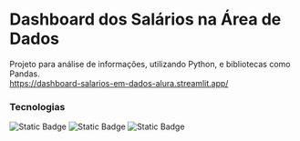 # Dashboard dos Salários na Área de Dados
Projeto para análise de informações, utilizando Python, e bibliotecas como Pandas.
<br>https://dashboard-salarios-em-dados-alura.streamlit.app/

### Tecnologias
![Static Badge](https://img.shields.io/badge/python-black?style=flat&logo=Python&logoColor=white)
![Static Badge](https://img.shields.io/badge/plotly-black?style=flat&logo=Plotly&logoColor=white)
![Static Badge](https://img.shields.io/badge/Streamlit-black?style=flat&logo=Streamlit&logoColor=white)
